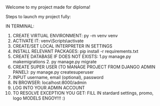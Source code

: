 Welcome to my project made for diploma!

Steps to launch my project fully:

IN TERMINAL:

1) CREATE VIRTUAL ENVIRONMENT: py -m venv venv
2) ACTIVATE IT: venv\Scripts\activate
3) CREATE/SET LOCAL INTERPRETER IN SETTINGS
3) INSTALL RELEVANT PACKAGES: pip install -r requirements.txt
4) CREATE DATABASE IF DOES NOT EXISTS:
   1.py manage.py makemigrations
   2. py manage.py migrate
5) CREATE SUPER USER (TO MANAGE PROJECT FROM DJANGO ADMIN PANEL): py manage.py createsuperuser
6) INPUT username, email (optional), password
7) IN BROWSER: localhost:8000/admin
8) LOG INTO YOUR ADMIN ACCOUNT
9) TO RESOLVE EXCEPTION YOU GET: FILL IN stardard settings, promo, logo MODELS
    ENGOY!!! :)
